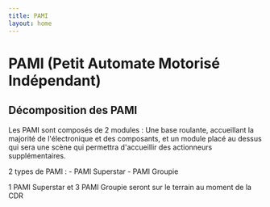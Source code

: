 ```yaml
---
title: PAMI
layout: home
---
```


# PAMI (Petit Automate Motorisé Indépendant)

## Décomposition des PAMI 

Les PAMI sont composés de 2 modules : Une base roulante, accueillant la majorité de l'électronique et des composants, et un module placé au dessus qui sera une scène qui permettra d'accueillir des actionneurs supplémentaires.

2 types de PAMI :
    - PAMI Superstar
    - PAMI Groupie

1 PAMI Superstar et 3 PAMI Groupie seront sur le terrain au moment de la CDR
